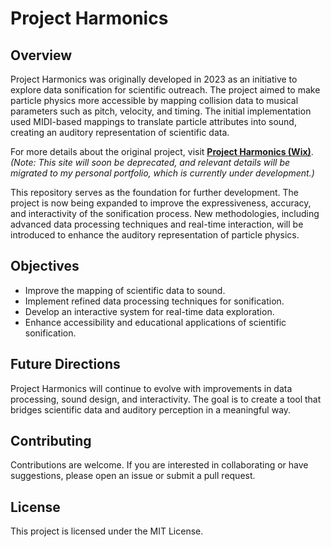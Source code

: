 # Project Harmonics  

## Overview  
Project Harmonics was originally developed in 2023 as an initiative to explore data sonification for scientific outreach. The project aimed to make particle physics more accessible by mapping collision data to musical parameters such as pitch, velocity, and timing. The initial implementation used MIDI-based mappings to translate particle attributes into sound, creating an auditory representation of scientific data.  

For more details about the original project, visit **[Project Harmonics (Wix)](https://projectharmonics.wixsite.com/about)**. *(Note: This site will soon be deprecated, and relevant details will be migrated to my personal portfolio, which is currently under development.)*  

This repository serves as the foundation for further development. The project is now being expanded to improve the expressiveness, accuracy, and interactivity of the sonification process. New methodologies, including advanced data processing techniques and real-time interaction, will be introduced to enhance the auditory representation of particle physics.  

## Objectives  
- Improve the mapping of scientific data to sound.  
- Implement refined data processing techniques for sonification.  
- Develop an interactive system for real-time data exploration.  
- Enhance accessibility and educational applications of scientific sonification.  

## Future Directions  
Project Harmonics will continue to evolve with improvements in data processing, sound design, and interactivity. The goal is to create a tool that bridges scientific data and auditory perception in a meaningful way.  

## Contributing  
Contributions are welcome. If you are interested in collaborating or have suggestions, please open an issue or submit a pull request.  

## License  
This project is licensed under the MIT License.  